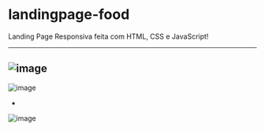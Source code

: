 # landingpage-food
Landing Page Responsiva feita com HTML, CSS e JavaScript!

---------------------------

![image](https://github.com/lari-nunes/landingpage-food/assets/113475767/dce75919-eaa4-4d9c-82c6-6170e2f3b53e)
-
![image](https://github.com/lari-nunes/landingpage-food/assets/113475767/1534477c-4ac3-46dc-9973-2af893b29d3d)

-

![image](https://github.com/lari-nunes/landingpage-food/assets/113475767/09a2e98f-98be-43f3-96c9-66f1059aebd1)




